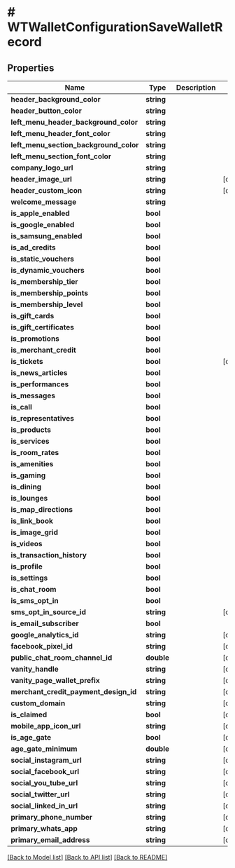 # # WTWalletConfigurationSaveWalletRecord

## Properties

Name | Type | Description | Notes
------------ | ------------- | ------------- | -------------
**header_background_color** | **string** |  |
**header_button_color** | **string** |  |
**left_menu_header_background_color** | **string** |  |
**left_menu_header_font_color** | **string** |  |
**left_menu_section_background_color** | **string** |  |
**left_menu_section_font_color** | **string** |  |
**company_logo_url** | **string** |  |
**header_image_url** | **string** |  | [optional]
**header_custom_icon** | **string** |  | [optional]
**welcome_message** | **string** |  |
**is_apple_enabled** | **bool** |  |
**is_google_enabled** | **bool** |  |
**is_samsung_enabled** | **bool** |  |
**is_ad_credits** | **bool** |  |
**is_static_vouchers** | **bool** |  |
**is_dynamic_vouchers** | **bool** |  |
**is_membership_tier** | **bool** |  |
**is_membership_points** | **bool** |  |
**is_membership_level** | **bool** |  |
**is_gift_cards** | **bool** |  |
**is_gift_certificates** | **bool** |  |
**is_promotions** | **bool** |  |
**is_merchant_credit** | **bool** |  |
**is_tickets** | **bool** |  | [optional]
**is_news_articles** | **bool** |  |
**is_performances** | **bool** |  |
**is_messages** | **bool** |  |
**is_call** | **bool** |  |
**is_representatives** | **bool** |  |
**is_products** | **bool** |  |
**is_services** | **bool** |  |
**is_room_rates** | **bool** |  |
**is_amenities** | **bool** |  |
**is_gaming** | **bool** |  |
**is_dining** | **bool** |  |
**is_lounges** | **bool** |  |
**is_map_directions** | **bool** |  |
**is_link_book** | **bool** |  |
**is_image_grid** | **bool** |  |
**is_videos** | **bool** |  |
**is_transaction_history** | **bool** |  |
**is_profile** | **bool** |  |
**is_settings** | **bool** |  |
**is_chat_room** | **bool** |  |
**is_sms_opt_in** | **bool** |  |
**sms_opt_in_source_id** | **string** |  | [optional]
**is_email_subscriber** | **bool** |  |
**google_analytics_id** | **string** |  | [optional]
**facebook_pixel_id** | **string** |  | [optional]
**public_chat_room_channel_id** | **double** |  | [optional]
**vanity_handle** | **string** |  | [optional]
**vanity_page_wallet_prefix** | **string** |  | [optional]
**merchant_credit_payment_design_id** | **string** |  | [optional]
**custom_domain** | **string** |  | [optional]
**is_claimed** | **bool** |  | [optional]
**mobile_app_icon_url** | **string** |  | [optional]
**is_age_gate** | **bool** |  | [optional]
**age_gate_minimum** | **double** |  | [optional]
**social_instagram_url** | **string** |  | [optional]
**social_facebook_url** | **string** |  | [optional]
**social_you_tube_url** | **string** |  | [optional]
**social_twitter_url** | **string** |  | [optional]
**social_linked_in_url** | **string** |  | [optional]
**primary_phone_number** | **string** |  | [optional]
**primary_whats_app** | **string** |  | [optional]
**primary_email_address** | **string** |  | [optional]

[[Back to Model list]](../../README.md#models) [[Back to API list]](../../README.md#endpoints) [[Back to README]](../../README.md)
